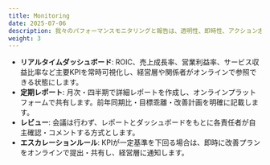 ```yaml
---
title: Monitoring
date: 2025-07-06
description: 我々のパフォーマンスモニタリングと報告は、透明性、即時性、アクション志向を重視します。
weight: 3
---
```


* **リアルタイムダッシュボード**: ROIC、売上成長率、営業利益率、サービス収益比率など主要KPIを常時可視化し、経営層や関係者がオンラインで参照できる状態にします。
* **定期レポート**: 月次・四半期で詳細レポートを作成し、オンラインプラットフォームで共有します。前年同期比・目標乖離・改善計画を明確に記載します。
* **レビュー**: 会議は行わず、レポートとダッシュボードをもとに各責任者が自主確認・コメントする方式とします。
* **エスカレーションルール**: KPIが一定基準を下回る場合は、即時に改善プランをオンラインで提出・共有し、経営層に通知します。

